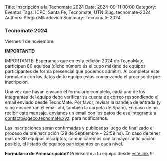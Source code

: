 Title: Inscripción a la Tecnomate 2024
Date: 2024-09-11 00:00
Category: Eventos
Tags: ICPC, Santa Fe, Tecnomate, UTN
Slug: tecnomate-2024
Authors: Sergio Milardovich
Summary: Tecnomate 2024

### Tecnomate 2024
Viernes 1 de noviembre

**IMPORTANTE:**

IMPORTANTE: Esperamos que en esta edición 2024 de TecnoMate participen 80 equipos (dicho número es el cupo máximo de equipos participantes de forma presencial que podemos admitir). Al completar este formulario con los datos de tu equipo estás comenzando el proceso de pre-inscripción.

Una vez que hayan enviado el formulario completo, cada uno de los integrantes del equipo debe verificar su cuenta de correo respondiendo el email enviado desde TecnoMate. Por favor, revisar la bandeja de entrada (y si no encuentran el email ahí, también la carpeta de Spam). En caso de no recibir este mensaje, envianos un email con los datos de ese integrante a contacto@geco.tecnomate.xyz, para notificarnos.

Las inscripciones serán confirmadas y publicadas luego de finalizado el proceso de preinscripción (29 de Septiembre – 23:59 hs). En caso de tener más de 80 equipos inscriptos, comunicaremos con la mayor anticipación posible, el listado de equipos participantes en cada nivel.

**Formulario de Preinscripción?** Preinscribí a tu equipo desde [este link](https://tecnomate.xyz/pre-inscripcion-2024/) !!!